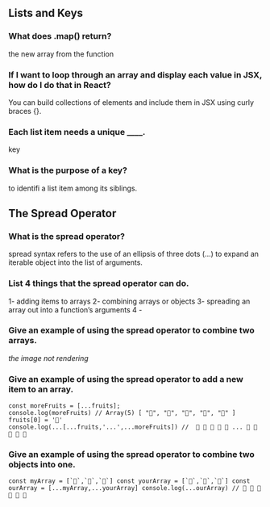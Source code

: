 ## Lists and Keys

### What does .map() return?
the new array from the function

### If I want to loop through an array and display each value in JSX, how do I do that in React?
You can build collections of elements and include them in JSX using curly braces {}.

### Each list item needs a unique ____.
key

### What is the purpose of a key?
to identifi a list item among its siblings. 

## The Spread Operator
### What is the spread operator?
 spread syntax refers to the use of an ellipsis of three dots (…) to expand an iterable object into the list of arguments.
### List 4 things that the spread operator can do.
1- adding items to arrays
2- combining arrays or objects
3- spreading an array out into a function’s arguments
4 -

### Give an example of using the spread operator to combine two arrays.
*the image not rendering*

### Give an example of using the spread operator to add a new item to an array.
```const fruits = ['🍏','🍊','🍌','🍉','🍍']
const moreFruits = [...fruits];
console.log(moreFruits) // Array(5) [ "🍏", "🍊", "🍌", "🍉", "🍍" ]
fruits[0] = '🍑'
console.log(...[...fruits,'...',...moreFruits]) //  🍑 🍊 🍌 🍉 🍍 ... 🍏 🍊 🍌 🍉 🍍
```

### Give an example of using the spread operator to combine two objects into one.
```const myArray = [`🤪`,`🐻`,`🎌`]
const yourArray = [`🙂`,`🤗`,`🤩`]
const ourArray = [...myArray,...yourArray]
console.log(...ourArray) // 🤪 🐻 🎌 🙂 🤗 🤩 ```
